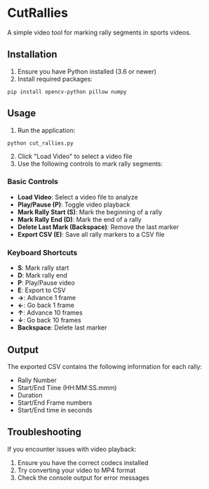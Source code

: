 # CutRallies
A simple video tool for marking rally segments in sports videos.

## Installation

1. Ensure you have Python installed (3.6 or newer)
2. Install required packages:
```
pip install opencv-python pillow numpy
```

## Usage

1. Run the application:
```
python cut_rallies.py
```

2. Click "Load Video" to select a video file
3. Use the following controls to mark rally segments:

### Basic Controls

- **Load Video**: Select a video file to analyze
- **Play/Pause (P)**: Toggle video playback
- **Mark Rally Start (S)**: Mark the beginning of a rally
- **Mark Rally End (D)**: Mark the end of a rally
- **Delete Last Mark (Backspace)**: Remove the last marker
- **Export CSV (E)**: Save all rally markers to a CSV file

### Keyboard Shortcuts

- **S**: Mark rally start
- **D**: Mark rally end
- **P**: Play/Pause video
- **E**: Export to CSV
- **→**: Advance 1 frame
- **←**: Go back 1 frame
- **↑**: Advance 10 frames
- **↓**: Go back 10 frames
- **Backspace**: Delete last marker

## Output

The exported CSV contains the following information for each rally:
- Rally Number
- Start/End Time (HH:MM:SS.mmm)
- Duration
- Start/End Frame numbers
- Start/End time in seconds

## Troubleshooting

If you encounter issues with video playback:
1. Ensure you have the correct codecs installed
2. Try converting your video to MP4 format
3. Check the console output for error messages